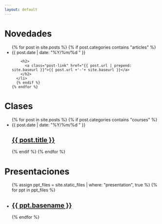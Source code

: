 ```yaml
---
layout: default
---
```


<div class="home">

  <h1 class="page-heading">Novedades</h1>

  <ul class="post-list">
    {% for post in site.posts %}
      {% if post.categories contains "articles" %}
      <li>
        <span class="post-meta">{{ post.date | date: "%Y/%m/%d " }}</span>

        <h2>
          <a class="post-link" href="{{ post.url | prepend: site.baseurl }}">{{ post.url +'-'+ site.baseurl }}</a>
        </h2>
      </li>
      {% endif %}
    {% endfor %}
  </ul>

  <h1 class="page-heading">Clases</h1>

  <ul class="post-list">
    {% for post in site.posts %}
      {% if post.categories contains "courses" %}
      <li>
        <span class="post-meta">{{ post.date | date: "%Y/%m/%d " }}</span>
        <h2>
          <a class="post-link" href="{{ post.url | prepend: site.baseurl }}">{{ post.title }}</a>
        </h2>
      </li>
      {% endif %}
    {% endfor %}
  </ul>

  <h1 class="page-heading">Presentaciones</h1>

  <ul class="post-list">
    {% assign ppt_files = site.static_files | where: "presentation", true %}
    {% for ppt in ppt_files %}
      <li>
        <h2>
          <a class="post-link" href="{{ ppt.path | prepend: site.baseurl }}">{{ ppt.basename }}</a>
        </h2>
      </li>
    {% endfor %}
  </ul>



</div>
